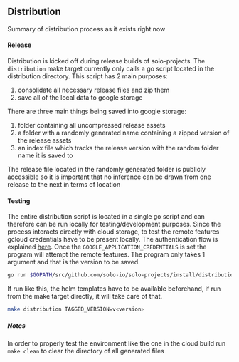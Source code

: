 ## Distribution
Summary of distribution process as it exists right now

#### Release
Distribution is kicked off during release builds of solo-projects. The `distribution` make target currently only calls 
a go script located in the distribution directory. This script has 2 main purposes:
1) consolidate all necessary release files and zip them 
2) save all of the local data to google storage

There are three main things being saved into google storage:
1) folder containing all uncompressed release assets
2) a folder with a randomly generated name containing a zipped version of the release assets
3) an index file which tracks the release version with the random folder name it is saved to

The release file located in the randomly generated folder is publicly accessible so it is important that no inference 
can be drawn from one release to the next in terms of location 

#### Testing

The entire distribution script is located in a single go script and can therefore can be run locally for testing/development purposes. 
Since the process interacts directly with cloud storage, to test the remote features gcloud credentials have to be present locally.
The authentication flow is explained [here](https://cloud.google.com/docs/authentication/production). Once the `GOOGLE_APPLICATION_CREDENTIALS` 
is set the program will attempt the remote features. The program only takes 1 argument and that is the version to be saved.

```bash
go run $GOPATH/src/github.com/solo-io/solo-projects/install/distribution <version>
```
If run like this, the helm templates have to be available beforehand, if run from the make target directly, it will take care of that.
```bash
make distribution TAGGED_VERSION=v<version>
```

##### Notes
In order to properly test the environment like the one in the cloud build run `make clean` to clear the directory of all generated files
